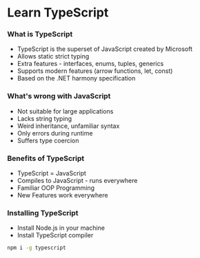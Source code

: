 # Learn TypeScript

### What is TypeScript

- TypeScript is the superset of JavaScript created by Microsoft
- Allows static strict typing
- Extra features - interfaces, enums, tuples, generics
- Supports modern features (arrow functions, let, const)
- Based on the .NET harmony specification

### What's wrong with JavaScript

- Not suitable for large applications
- Lacks string typing
- Weird inheritance, unfamiliar syntax
- Only errors during runtime
- Suffers type coercion

### Benefits of TypeScript

- TypeScript = JavaScript
- Compiles to JavaScript - runs everywhere
- Familiar OOP Programming
- New Features work everywhere

### Installing TypeScript

- Install Node.js in your machine
- Install TypeScript compiler

```sh
npm i -g typescript
```
